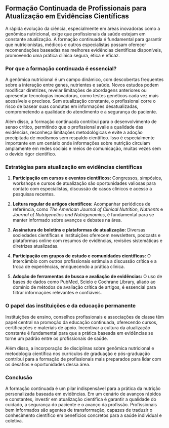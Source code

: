 
## Formação Continuada de Profissionais para Atualização em Evidências Científicas

A rápida evolução da ciência, especialmente em áreas inovadoras como a genômica nutricional, exige que profissionais da saúde estejam em constante atualização. A formação continuada é fundamental para garantir que nutricionistas, médicos e outros especialistas possam oferecer recomendações baseadas nas melhores evidências científicas disponíveis, promovendo uma prática clínica segura, ética e eficaz.

### Por que a formação continuada é essencial?

A genômica nutricional é um campo dinâmico, com descobertas frequentes sobre a interação entre genes, nutrientes e saúde. Novos estudos podem modificar diretrizes, revelar limitações de abordagens anteriores ou apresentar tecnologias inovadoras, como testes genéticos cada vez mais acessíveis e precisos. Sem atualização constante, o profissional corre o risco de basear suas condutas em informações desatualizadas, comprometendo a qualidade do atendimento e a segurança do paciente.

Além disso, a formação continuada contribui para o desenvolvimento de senso crítico, permitindo que o profissional avalie a qualidade das evidências, reconheça limitações metodológicas e evite a adoção precipitada de modismos sem respaldo científico. Isso é especialmente importante em um cenário onde informações sobre nutrição circulam amplamente em redes sociais e meios de comunicação, muitas vezes sem o devido rigor científico.

### Estratégias para atualização em evidências científicas

1. **Participação em cursos e eventos científicos:** Congressos, simpósios, workshops e cursos de atualização são oportunidades valiosas para contato com especialistas, discussão de casos clínicos e acesso a pesquisas recentes.

2. **Leitura regular de artigos científicos:** Acompanhar periódicos de referência, como *The American Journal of Clinical Nutrition*, *Nutrients* e *Journal of Nutrigenetics and Nutrigenomics*, é fundamental para se manter informado sobre avanços e debates na área.

3. **Assinatura de boletins e plataformas de atualização:** Diversas sociedades científicas e instituições oferecem newsletters, podcasts e plataformas online com resumos de evidências, revisões sistemáticas e diretrizes atualizadas.

4. **Participação em grupos de estudo e comunidades científicas:** O intercâmbio com outros profissionais estimula a discussão crítica e a troca de experiências, enriquecendo a prática clínica.

5. **Adoção de ferramentas de busca e avaliação de evidências:** O uso de bases de dados como PubMed, Scielo e Cochrane Library, aliado ao domínio de métodos de avaliação crítica de artigos, é essencial para filtrar informações relevantes e confiáveis.

### O papel das instituições e da educação permanente

Instituições de ensino, conselhos profissionais e associações de classe têm papel central na promoção da educação continuada, oferecendo cursos, certificações e materiais de apoio. Incentivar a cultura da atualização constante é fundamental para que a prática baseada em evidências se torne um padrão entre os profissionais de saúde.

Além disso, a incorporação de disciplinas sobre genômica nutricional e metodologia científica nos currículos de graduação e pós-graduação contribui para a formação de profissionais mais preparados para lidar com os desafios e oportunidades dessa área.

### Conclusão

A formação continuada é um pilar indispensável para a prática da nutrição personalizada baseada em evidências. Em um cenário de avanços rápidos e constantes, investir em atualização científica é garantir a qualidade do cuidado, a segurança do paciente e o avanço da profissão. Profissionais bem informados são agentes de transformação, capazes de traduzir o conhecimento científico em benefícios concretos para a saúde individual e coletiva.
```

